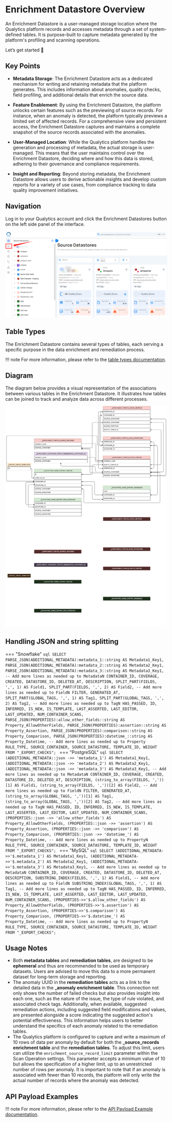 # Enrichment Datastore Overview

An Enrichment Datastore is a user-managed storage location where the Qualytics platform records and accesses metadata through a set of system-defined tables. It is purpose-built to capture metadata generated by the platform's profiling and scanning operations.

Let’s get started 🚀

## Key Points

* **Metadata Storage**: The Enrichment Datastore acts as a dedicated mechanism for writing and retaining metadata that the platform generates. This includes information about anomalies, quality checks, field profiling, and additional details that enrich the source data.

* **Feature Enablement**: By using the Enrichment Datastore, the platform unlocks certain features such as the previewing of source records. For instance, when an anomaly is detected, the platform typically previews a limited set of affected records. For a comprehensive view and persistent access, the Enrichment Datastore captures and maintains a complete snapshot of the source records associated with the anomalies.

* **User-Managed Location**: While the Qualytics platform handles the generation and processing of metadata, the actual storage is user-managed. This means that the user maintains control over the Enrichment Datastore, deciding where and how this data is stored, adhering to their governance and compliance requirements.

* **Insight and Reporting**: Beyond storing metadata, the Enrichment Datastore allows users to derive actionable insights and develop custom reports for a variety of use cases, from compliance tracking to data quality improvement initiatives.

## Navigation

Log in to your Qualytics account and click the Enrichment Datastores button on the left side panel of the interface.

![click](../assets/enrichment/overview-enrichment/click-light.png)

## Table Types

The Enrichment Datastore contains several types of tables, each serving a specific purpose in the data enrichment and remediation process. 

!!! note 
    For more information, please refer to the [table types documentation](../enrichment/table-types.md).

## Diagram

The diagram below provides a visual representation of the associations between various tables in the Enrichment Datastore. It illustrates how tables can be joined to track and analyze data across different processes.

![Screenshot](../assets/enrichment/diagram-01-29-2025.light.png#only-light)
![Screenshot](../assets/enrichment/diagram-01-29-2025.dark.png#only-dark)

## Handling JSON and string splitting

=== "Snowflake"
    ```sql
	SELECT
		PARSE_JSON(ADDITIONAL_METADATA):metadata_1::string AS Metadata1_Key1,
		PARSE_JSON(ADDITIONAL_METADATA):metadata_2::string AS Metadata2_Key1,
		PARSE_JSON(ADDITIONAL_METADATA):metadata_3::string AS Metadata3_Key1,
		-- Add more lines as needed up to MetadataN
		CONTAINER_ID,
		COVERAGE,
		CREATED,
		DATASTORE_ID,
		DELETED_AT,
		DESCRIPTION,
		SPLIT_PART(FIELDS, ',', 1) AS Field1,
		SPLIT_PART(FIELDS, ',', 2) AS Field2,
		-- Add more lines as needed up to FieldN
		FILTER,
		GENERATED_AT,
		SPLIT_PART(GLOBAL_TAGS, ',', 1) AS Tag1,
		SPLIT_PART(GLOBAL_TAGS, ',', 2) AS Tag2,
		-- Add more lines as needed up to TagN
		HAS_PASSED,
		ID,
		INFERRED,
		IS_NEW,
		IS_TEMPLATE,
		LAST_ASSERTED,
		LAST_EDITOR,
		LAST_UPDATED,
		NUM_CONTAINER_SCANS,
		PARSE_JSON(PROPERTIES):allow_other_fields::string AS Property_AllowOtherFields,
		PARSE_JSON(PROPERTIES):assertion::string AS Property_Assertion,
		PARSE_JSON(PROPERTIES):comparison::string AS Property_Comparison,
		PARSE_JSON(PROPERTIES):datetime_::string AS Property_Datetime,
		-- Add more lines as needed up to Property
		RULE_TYPE,
		SOURCE_CONTAINER,
		SOURCE_DATASTORE,
		TEMPLATE_ID,
		WEIGHT
	FROM "_EXPORT_CHECKS";
    ```
=== "PostgreSQL"
    ```sql
    SELECT
		(ADDITIONAL_METADATA::json ->> 'metadata_1') AS Metadata1_Key1,
		(ADDITIONAL_METADATA::json ->> 'metadata_2') AS Metadata2_Key1,
		(ADDITIONAL_METADATA::json ->> 'metadata_3') AS Metadata3_Key1,
		-- Add more lines as needed up to MetadataN
		CONTAINER_ID,
		COVERAGE,
		CREATED,
		DATASTORE_ID,
		DELETED_AT,
		DESCRIPTION,
		(string_to_array(FIELDS, ','))[1] AS Field1,
		(string_to_array(FIELDS, ','))[2] AS Field2,
		-- Add more lines as needed up to FieldN
		FILTER,
		GENERATED_AT,
		(string_to_array(GLOBAL_TAGS, ','))[1] AS Tag1,
		(string_to_array(GLOBAL_TAGS, ','))[2] AS Tag2,
		-- Add more lines as needed up to TagN
		HAS_PASSED,
		ID,
		INFERRED,
		IS_NEW,
		IS_TEMPLATE,
		LAST_ASSERTED,
		LAST_EDITOR,
		LAST_UPDATED,
		NUM_CONTAINER_SCANS,
		(PROPERTIES::json ->> 'allow_other_fields') AS Property_AllowOtherFields,
		(PROPERTIES::json ->> 'assertion') AS Property_Assertion,
		(PROPERTIES::json ->> 'comparison') AS Property_Comparison,
		(PROPERTIES::json ->> 'datetime_') AS Property_Datetime,
		-- Add more lines as needed up to PropertyN
		RULE_TYPE,
		SOURCE_CONTAINER,
		SOURCE_DATASTORE,
		TEMPLATE_ID,
		WEIGHT
	FROM "_EXPORT_CHECKS";
    ```
=== "MySQL"
    ```sql
    SELECT
		(ADDITIONAL_METADATA->>'$.metadata_1') AS Metadata1_Key1,
		(ADDITIONAL_METADATA->>'$.metadata_2') AS Metadata2_Key1,
		(ADDITIONAL_METADATA->>'$.metadata_3') AS Metadata3_Key1,
		-- Add more lines as needed up to MetadataN
		CONTAINER_ID,
		COVERAGE,
		CREATED,
		DATASTORE_ID,
		DELETED_AT,
		DESCRIPTION,
		SUBSTRING_INDEX(FIELDS, ',', 1) AS Field1,
		-- Add more lines as needed up to FieldN
		SUBSTRING_INDEX(GLOBAL_TAGS, ',', 1) AS Tag1,
		-- Add more lines as needed up to TagN
		HAS_PASSED,
		ID,
		INFERRED,
		IS_NEW,
		IS_TEMPLATE,
		LAST_ASSERTED,
		LAST_EDITOR,
		LAST_UPDATED,
		NUM_CONTAINER_SCANS,
		(PROPERTIES->>'$.allow_other_fields') AS Property_AllowOtherFields,
		(PROPERTIES->>'$.assertion') AS Property_Assertion,
		(PROPERTIES->>'$.comparison') AS Property_Comparison,
		(PROPERTIES->>'$.datetime_') AS Property_Datetime,
		-- Add more lines as needed up to PropertyN
		RULE_TYPE,
		SOURCE_CONTAINER,
		SOURCE_DATASTORE,
		TEMPLATE_ID,
		WEIGHT
	FROM "_EXPORT_CHECKS";
    ```

## Usage Notes

- Both **metadata tables** and **remediation tables**, are designed to be **ephemeral** and thus are recommended to be used as temporary datasets. Users are advised to move this data to a more permanent dataset for long-term storage and reporting.
- The anomaly UUID in the **remediation tables** acts as a link to the detailed data in the **_anomaly enrichment table**. This connection not only shows the number of failed checks but also provides insight into each one, such as the nature of the issue, the type of rule violated, and associated check tags. Additionally, when available, suggested remediation actions, including suggested field modifications and values, are presented alongside a score indicating the suggested action's potential effectiveness. This information helps users to better understand the specifics of each anomaly related to the remediation tables.
- The Qualytics platform is configured to capture and write a maximum of 10 rows of data per anomaly by default for both the **_source_records enrichment table** and the **remediation tables**. To adjust this limit, users can utilize the `enrichment_source_record_limit` parameter within the Scan Operation settings. This parameter accepts a minimum value of 10 but allows the specification of a higher limit, up to an unrestricted number of rows per anomaly. It is important to note that if an anomaly is associated with fewer than 10 records, the platform will only write the actual number of records where the anomaly was detected.

## API Payload Examples

!!! note
    For more information, please refer to the [API Payload Example documentation](../enrichment/api-payload-examples.md).
